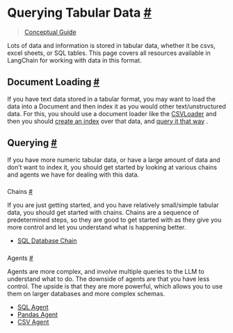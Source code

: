 


 Querying Tabular Data
 [#](#querying-tabular-data "Permalink to this headline")
=================================================================================



> 
> 
> 
> [Conceptual Guide](https://docs.langchain.com/docs/use-cases/qa-tabular) 
> 
> 
> 
> 
> 



 Lots of data and information is stored in tabular data, whether it be csvs, excel sheets, or SQL tables.
This page covers all resources available in LangChain for working with data in this format.
 




 Document Loading
 [#](#document-loading "Permalink to this headline")
-----------------------------------------------------------------------



 If you have text data stored in a tabular format, you may want to load the data into a Document and then index it as you would
other text/unstructured data. For this, you should use a document loader like the
 [CSVLoader](../modules/indexes/document_loaders/examples/csv)
 and then you should
 [create an index](../modules/indexes)
 over that data, and
 [query it that way](../modules/chains/index_examples/vector_db_qa)
 .
 





 Querying
 [#](#querying "Permalink to this headline")
-------------------------------------------------------



 If you have more numeric tabular data, or have a large amount of data and don’t want to index it, you should get started
by looking at various chains and agents we have for dealing with this data.
 



### 
 Chains
 [#](#chains "Permalink to this headline")



 If you are just getting started, and you have relatively small/simple tabular data, you should get started with chains.
Chains are a sequence of predetermined steps, so they are good to get started with as they give you more control and let you
understand what is happening better.
 


* [SQL Database Chain](../modules/chains/examples/sqlite)




### 
 Agents
 [#](#agents "Permalink to this headline")



 Agents are more complex, and involve multiple queries to the LLM to understand what to do.
The downside of agents are that you have less control. The upside is that they are more powerful,
which allows you to use them on larger databases and more complex schemas.
 


* [SQL Agent](../modules/agents/toolkits/examples/sql_database)
* [Pandas Agent](../modules/agents/toolkits/examples/pandas)
* [CSV Agent](../modules/agents/toolkits/examples/csv)






